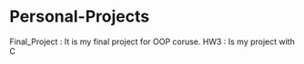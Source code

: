 # Personal-Projects

Final_Project :
It is my final project for OOP coruse.
HW3 : 
Is my project with C 
